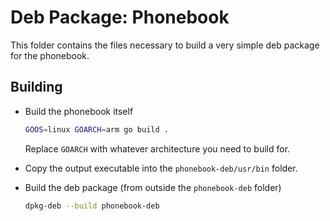 # Deb Package: Phonebook

This folder contains the files necessary to build a very simple deb package for the phonebook.

## Building

- Build the phonebook itself

  ```bash
  GOOS=linux GOARCH=arm go build .
  ```

  Replace `GOARCH` with whatever architecture you need to build for.

- Copy the output executable into the `phonebook-deb/usr/bin` folder.

- Build the deb package (from outside the `phonebook-deb` folder)

  ```bash
  dpkg-deb --build phonebook-deb
  ```
